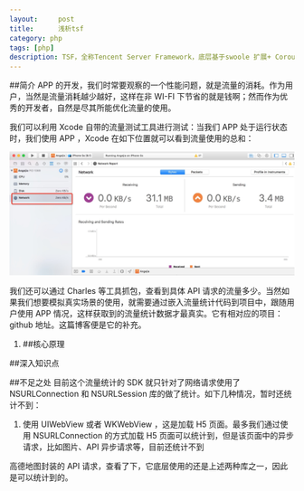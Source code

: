 ```yaml
---
layout:     post
title:      浅析tsf
category: php
tags: [php]
description: TSF，全称Tencent Server Framework，底层基于swoole 扩展+ Coroutine实现的PHP协程框架
---
```


##简介
APP 的开发，我们时常要观察的一个性能问题，就是流量的消耗。作为用户，当然是流量消耗越少越好，这样在非 WI-FI 下节省的就是钱啊；然而作为优秀的开发者，自然是尽其所能优化流量的使用。

我们可以利用 Xcode 自带的流量测试工具进行测试：当我们 APP 处于运行状态时，我们使用 APP ，Xcode 在如下位置就可以看到流量使用的总和：

![Xcode Network](../assets/images/2016-07-12image1.jpg)

我们还可以通过 Charles 等工具抓包，查看到具体 API 请求的流量多少。当然如果我们想要模拟真实场景的使用，就需要通过嵌入流量统计代码到项目中，跟随用户使用 APP 情况，这样获取到的流量统计数据才最真实。它有相对应的项目：github 地址。这篇博客便是它的补充。

1. ##核心原理

##深入知识点

##不足之处
目前这个流量统计的 SDK 就只针对了网络请求使用了 NSURLConnection 和 NSURLSession 库的做了统计。如下几种情况，暂时还统计不到：

1. 使用 UIWebView 或者 WKWebView ，这是加载 H5 页面。最多我们通过使用 NSURLConnection 的方式加载 H5 页面可以统计到，但是该页面中的异步请求，比如图片、API 异步请求等，目前还统计不到

高德地图封装的 API 请求，查看了下，它底层使用的还是上述两种库之一，因此是可以统计到的。